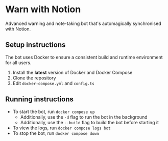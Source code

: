 # Warn with Notion

Advanced warning and note-taking bot that's automagically synchronised with
Notion.

## Setup instructions

The bot uses Docker to ensure a consistent build and runtime environment for all users.

1. Install the **latest** version of Docker and Docker Compose
2. Clone the repository
3. Edit `docker-compose.yml` and `config.ts`

## Running instructions

* To start the bot, run `docker compose up`
    * Additionally, use the `-d` flag to run the bot in the background
    * Additionally, use the `--build` flag to build the bot before starting it
* To view the logs, run `docker compose logs bot`
* To stop the bot, run `docker compose down`
